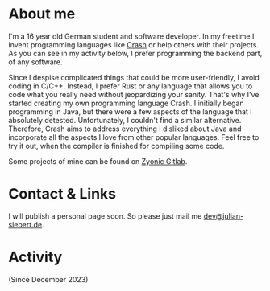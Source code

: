 # About me
I'm a 16 year old German student and software developer.
In my freetime I invent programming languages like [Crash](https://github.com/crash-lang) or
help others with their projects. As you can see in my activity below, I prefer programming the
backend part, of any software. 

Since I despise complicated things that could be more user-friendly, 
I avoid coding in C/C++. Instead, I prefer Rust or any language that allows you to code what you really need without jeopardizing your sanity.
That's why I've started creating my own programming language Crash.
I initially began programming in Java, but there were a few aspects of the language that I absolutely detested. 
Unfortunately, I couldn't find a similar alternative. Therefore, 
Crash aims to address everything I disliked about Java and incorporate all the aspects I love from other popular languages.
Feel free to try it out, when the compiler is finished for compiling some code.

Some projects of mine can be found on [Zyonic Gitlab](https://gitlab.zyonicsoftware.com/julian-siebert).

# Contact & Links
I will publish a personal page soon.
So please just mail me [dev@julian-siebert.de](mailto://dev@julian-siebert.de).

# Activity
(Since December 2023)
<picture>
  <source
    srcset="https://github-readme-stats.vercel.app/api/wakatime?username=julian_siebert&custom_title=My%20screentime&hide_border=true&layout=compact&display_format=time&theme=dark"
    media="(prefers-color-scheme: dark)"
    />
  <source
    srcset="https://github-readme-stats.vercel.app/api/wakatime?username=julian_siebert&custom_title=My%20screentime&hide_border=true&layout=compact&display_format=time"
    media="(prefers-color-scheme: light), (prefers-color-scheme: no-preference)"
    />
  <img/>
</picture>
<br>
<picture>
  <source
    srcset="https://github-readme-stats.vercel.app/api?username=julian-siebert&hide_title=true&hide_border=true&layout=compact&display_format=time&show_icons=false&theme=dark"
    media="(prefers-color-scheme: dark)"
    />
  <source
    srcset="https://github-readme-stats.vercel.app/api?username=julian-siebert&hide_title=true&hide_border=true&layout=compact&display_format=time&show_icons=false"
    media="(prefers-color-scheme: light), (prefers-color-scheme: no-preference)"
    />
  <img/>
</picture>
